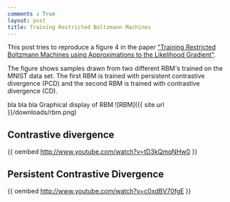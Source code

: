```yaml
---
comments : True
layout: post
title: Training Restricted Boltzmann Machines
---
```

This post tries to reproduce a figure 4 in the paper ["Training Restricted Boltzmann Machines using Approximations to the Likelihood Gradient"](http://www.cs.utoronto.ca/~tijmen/pcd/pcd.pdf). 

The figure shows samples drawn from two different RBM's trained on the MNIST data set. The first RBM is trained with persistent contrastive divergence (PCD) and the second RBM is trained with contrastive divergence (CD). 

 bla bla bla
Graphical display of RBM
![RBM]({{ site.url }}/downloads/rbm.png)
## Contrastive divergence
{{ oembed http://www.youtube.com/watch?v=tD3kQmqNHw0 }}



## Persistent Contrastive Divergence 
{{ oembed http://www.youtube.com/watch?v=c0xdBV70fgE }}


